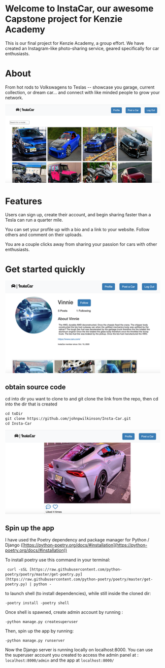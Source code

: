 # Welcome to InstaCar, our awesome Capstone project for Kenzie Academy

This is our final project for Kenzie Academy, a group effort. We have created an Instagram-like photo-sharing service, geared specifically for car enthusiasts.

# About

From hot rods to Volkswagens to Teslas -- showcase you garage, current collection, or dream car... and connect with like minded people to grow your network.

![InstaCar1](https://github.com/johnpwilkinson/Insta-Car/blob/master/static/images/ic1.png?raw=true)

# Features

Users can sign up, create their account, and begin sharing faster than a Tesla can run a quarter mile.

You can set your profile up with a bio and a link to your website. Follow others and comment on their uploads.

You are a couple clicks away from sharing your passion for cars with other enthusiasts.

# Get started quickly

![Instacar2](https://github.com/johnpwilkinson/Insta-Car/blob/master/static/images/ic2.png?raw=true)

## obtain source code

cd into dir you want to clone to and git clone the link from the repo, then cd into the dir that is created

    cd toDir
    git clone https://github.com/johnpwilkinson/Insta-Car.git
    cd Insta-Car

![instacar3](https://github.com/johnpwilkinson/Insta-Car/blob/master/static/images/ic3.png?raw=true)

## Spin up the app

I have used the Poetry dependency and package manager for Python / Django ([https://python-poetry.org/docs/#installation](https://python-poetry.org/docs/#installation))

To install poetry use this command in your terminal:

     curl -sSL [https://raw.githubusercontent.com/python-poetry/poetry/master/get-poetry.py](https://raw.githubusercontent.com/python-poetry/poetry/master/get-poetry.py) | python -

to launch shell (to install dependencies), while still inside the cloned dir:

    -poetry install -poetry shell

Once shell is spawned, create admin account by running :

    -python manage.py createsuperuser

Then, spin up the app by running:

    -python manage.py runserver

Now the Django server is running locally on localhost:8000. You can use the superuser account you created to access the admin panel at : `localhost:8000/admin` and the app at `localhost:8000/`
